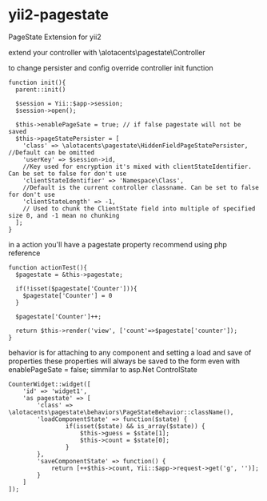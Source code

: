 # yii2-pagestate
PageState Extension for yii2

extend your controller with \alotacents\pagestate\Controller

to change persister and config override controller init function

    function init(){
      parent::init()

      $session = Yii::$app->session;
      $session->open();

      $this->enablePageSate = true; // if false pagestate will not be saved
      $this->pageStatePersister = [
        'class' => \alotacents\pagestate\HiddenFieldPageStatePersister, //Default can be omitted
        'userKey' => $session->id, 
        //Key used for encryption it's mixed with clientStateIdentifier. Can be set to false for don't use
        'clientStateIdentifier' => 'Namespace\Class', 
        //Default is the current controller classname. Can be set to false for don't use
        'clientStateLength' => -1, 
        // Used to chunk the ClientState field into multiple of specified size 0, and -1 mean no chunking
      ];
    }

in a action you'll have a pagestate property recommend using php reference 

    function actionTest(){
      $pagestate = &this->pagestate;

      if(!isset($pagestate['Counter'])){
        $pagestate['Counter'] = 0
      }

      $pagestate['Counter']++;

      return $this->render('view', ['count'=>$pagestate['counter']);
    }
    
behavior is for attaching to any component and setting a load and save of properties 
these properties will always be saved to the form even with enablePageSate = false; simmilar to asp.Net ControlState

    CounterWidget::widget([
        'id' => 'widget1',
        'as pagestate' => [
            'class' => \alotacents\pagestate\behaviors\PageStateBehavior::className(),
            'loadComponentState' => function($state) {
                    if(isset($state) && is_array($state)) {
                        $this->guess = $state[1];
                        $this->count = $state[0];
                    }
            },
            'saveComponentState' => function() {
                return [++$this->count, Yii::$app->request->get('g', '')];
            }
        ]
    ]);
